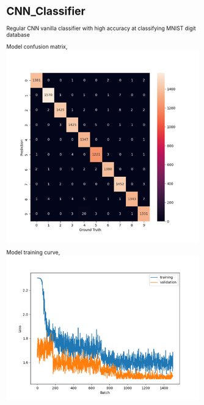 # CNN_Classifier
Regular CNN vanilla classifier with high accuracy at classifying MNIST digit database

Model confusion matrix,
![](https://github.com/Tomer-Lapidot/CNN_Classifier/blob/main/Confusion_Matrix.png)

Model training curve,
![](https://github.com/Tomer-Lapidot/CNN_Classifier/blob/main/Loss_Curve.png)
